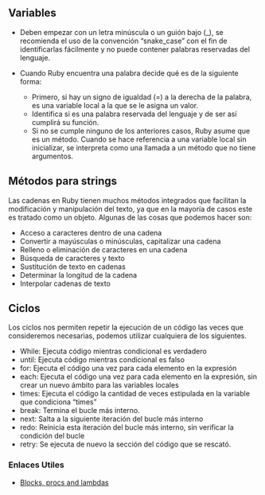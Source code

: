 ## Variables

- Deben empezar con un letra minúscula o un guión bajo (\_),
  se recomienda el uso de la convención “snake_case” con el fin de
  identificarlas fácilmente y no puede contener palabras reservadas del lenguaje.

- Cuando Ruby encuentra una palabra decide qué es de la siguiente forma:
  - Primero, si hay un signo de igualdad (=) a la derecha de la palabra,
    es una variable local a la que se le asigna un valor.
  - Identifica si es una palabra reservada del lenguaje y de ser así cumplirá su función.
  - Si no se cumple ninguno de los anteriores casos, Ruby asume que es un método.
    Cuando se hace referencia a una variable local sin inicializar,
    se interpreta como una llamada a un método que no tiene argumentos.

## Métodos para strings

Las cadenas en Ruby tienen muchos métodos integrados que facilitan la modificación
y manipulación del texto, ya que en la mayoría de casos este es tratado como
un objeto. Algunas de las cosas que podemos hacer son:

- Acceso a caracteres dentro de una cadena
- Convertir a mayúsculas o minúsculas, capitalizar una cadena
- Relleno o eliminación de caracteres en una cadena
- Búsqueda de caracteres y texto
- Sustitución de texto en cadenas
- Determinar la longitud de la cadena
- Interpolar cadenas de texto

## Ciclos

Los ciclos nos permiten repetir la ejecución de un código las veces que
consideremos necesarias, podemos utilizar cualquiera de los siguientes.

- While: Ejecuta código mientras condicional es verdadero
- until: Ejecuta código mientras condicional es falso
- for: Ejecuta el código una vez para cada elemento en la expresión
- each: Ejecuta el código una vez para cada elemento en la expresión, sin crear un nuevo ámbito para las variables locales
- times: Ejecuta el código la cantidad de veces estipulada en la variable que condiciona “times”
- break: Termina el bucle más interno.
- next: Salta a la siguiente iteración del bucle más interno
- redo: Reinicia esta iteración del bucle más interno, sin verificar la condición del bucle
- retry: Se ejecuta de nuevo la sección del código que se rescató.

### Enlaces Utiles

- [Blocks, procs and lambdas](https://medium.com/podiihq/ruby-blocks-procs-and-lambdas-bb6233f68843)
